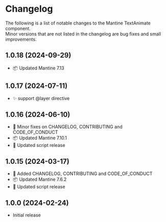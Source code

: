# Changelog

The following is a list of notable changes to the Mantine TextAnimate component.  
Minor versions that are not listed in the changelog are bug fixes and small improvements.

## 1.0.18 (2024-09-29)

- 📦️ Updated Mantine 7.13

## 1.0.17 (2024-07-11)

- ✨ support @layer directive

## 1.0.16 (2024-06-10)

- 📝 Minor fixes on CHANGELOG, CONTRIBUTING and CODE_OF_CONDUCT
- 📦️ Updated Mantine 7.10.1
- 👷 Updated script release

## 1.0.15 (2024-03-17)

- 📝 Added CHANGELOG, CONTRIBUTING and CODE_OF_CONDUCT
- 📦️ Updated Mantine 7.6.2
- 👷 Updated script release

## 1.0.0 (2024-02-24)

- Initial release
